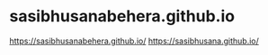 # sasibhusanabehera.github.io

https://sasibhusanabehera.github.io/ 
https://sasibhusana.github.io/
